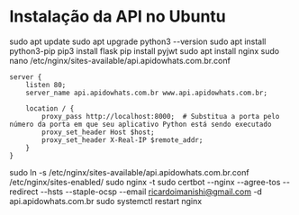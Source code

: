 # Instalação da API no Ubuntu

sudo apt update
sudo apt upgrade
python3 --version
sudo apt install python3-pip
pip3 install flask
pip install pyjwt
sudo apt install nginx
sudo nano /etc/nginx/sites-available/api.apidowhats.com.br.conf

```
server {
    listen 80;
    server_name api.apidowhats.com.br www.api.apidowhats.com.br;
    
    location / {
        proxy_pass http://localhost:8000;  # Substitua a porta pelo número da porta em que seu aplicativo Python está sendo executado
        proxy_set_header Host $host;
        proxy_set_header X-Real-IP $remote_addr;
    }
}
```

sudo ln -s /etc/nginx/sites-available/api.apidowhats.com.br.conf /etc/nginx/sites-enabled/
sudo nginx -t
sudo certbot --nginx --agree-tos --redirect --hsts --staple-ocsp --email ricardoimanishi@gmail.com -d api.apidowhats.com.br
sudo systemctl restart nginx
